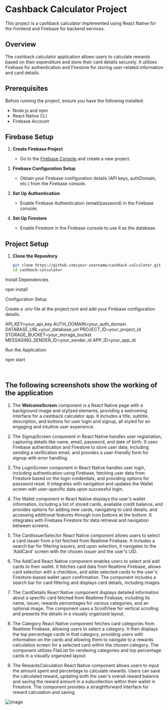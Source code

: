 # Cashback Calculator Project

This project is a cashback calculator implemented using React Native for the frontend and Firebase for backend services.

## Overview

The cashback calculator application allows users to calculate rewards based on their expenditure and store their card details securely. It utilizes Firebase for authentication and Firestore for storing user-related information and card details.

## Prerequisites

Before running the project, ensure you have the following installed:
- Node.js and npm
- React Native CLI
- Firebase Account

## Firebase Setup

1. **Create Firebase Project**
   - Go to the [Firebase Console](https://console.firebase.google.com/) and create a new project.

2. **Firebase Configuration Setup**
   - Obtain your Firebase configuration details (API keys, authDomain, etc.) from the Firebase console.

3. **Set Up Authentication**
   - Enable Firebase Authentication (email/password) in the Firebase console.

4. **Set Up Firestore**
   - Enable Firestore in the Firebase console to use it as the database.

## Project Setup

1. **Clone the Repository**
   ```bash
   git clone https://github.com/your-username/cashback-calculator.git
   cd cashback-calculator

Install Dependencies

npm install

Configuration Setup

Create a .env file at the project root and add your Firebase configuration details.

API_KEY=your_api_key
AUTH_DOMAIN=your_auth_domain
DATABASE_URL=your_database_url
PROJECT_ID=your_project_id
STORAGE_BUCKET=your_storage_bucket
MESSAGING_SENDER_ID=your_sender_id
APP_ID=your_app_id

Run the Application: 

npm start

 
## The following screenshots show the working of the application

1.	The **WelcomeScreen** component is a React Native page with a background image and stylized elements, providing a welcoming interface for a cashback calculator app. It includes a title, subtitle, description, and buttons for user login and signup, all styled for an engaging and intuitive user experience.

 



2.	The SignupScreen component in React Native handles user registration, capturing details like name, email, password, and date of birth. It uses Firebase authentication and Firestore to store user data, including sending a verification email, and provides a user-friendly form for signup with error handling.

 
3.	The LoginScreen component in React Native handles user login, including authentication using Firebase, fetching user data from Firestore based on the login credentials, and providing options for password reset. It integrates with navigation and updates the Wallet screen with user-specific data upon successful login.

 
4.	The Wallet component in React Native displays the user's wallet information, including a list of stored cards, available credit balance, and provides options for adding new cards, navigating to card details, and accessing additional features through icon buttons at the bottom. It integrates with Firebase Firestore for data retrieval and navigation between screens.

 
5.	The CardIssuerSelector React Native component allows users to select a card issuer from a list fetched from Realtime Firebase. It includes a search bar for filtering issuers, and upon selection, it navigates to the 'AddCard' screen with the chosen issuer and the user's UID.

 

6.	The AddCard React Native component enables users to select and add cards to their wallet. It fetches card data from Realtime Firebase, allows card selection with a checkbox, and adds selected cards to the user's Firestore-based wallet upon confirmation. The component includes a search bar for card filtering and displays card details, including images.

 
7.	The CardDetails React Native component displays detailed information about a specific card fetched from Realtime Firebase, including its name, issuer, rewards percentages for various categories, and an optional image. The component uses a ScrollView for vertical scrolling and presents the details in a visually organized layout.

 
8.	The Category React Native component fetches card categories from Realtime Firebase, allowing users to select a category. It then displays the top percentage cards in that category, providing users with information on the cards and allowing them to navigate to a rewards calculation screen for a selected card within the chosen category. The component utilizes FlatList for rendering categories and top percentage cards in a visually organized layout.

 

9.	The RewardsCalculation React Native component allows users to input the amount spent and percentage to calculate rewards. Users can save the calculated reward, updating both the user's overall reward balance and saving the reward amount in a subcollection within their wallet in Firestore. The component provides a straightforward interface for reward calculation and saving.

 
![image](https://github.com/Yakshita1802/Cashback-Calculator-Mobile-App/assets/101899906/bf7c19c8-27b7-4410-88bb-171b0ddc684f)

